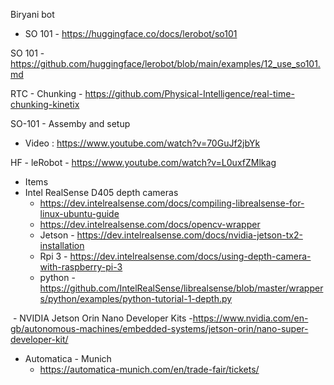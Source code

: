 Biryani bot

- SO 101 - https://huggingface.co/docs/lerobot/so101

SO 101 - https://github.com/huggingface/lerobot/blob/main/examples/12_use_so101.md

RTC - Chunking - https://github.com/Physical-Intelligence/real-time-chunking-kinetix


SO-101 - Assemby and setup
  - Video : https://www.youtube.com/watch?v=70GuJf2jbYk


HF - leRobot - https://www.youtube.com/watch?v=L0uxfZMlkag


- Items
 - Intel RealSense D405 depth cameras
   - https://dev.intelrealsense.com/docs/compiling-librealsense-for-linux-ubuntu-guide
   - https://dev.intelrealsense.com/docs/opencv-wrapper
   - Jetson - https://dev.intelrealsense.com/docs/nvidia-jetson-tx2-installation
   - Rpi 3 - https://dev.intelrealsense.com/docs/using-depth-camera-with-raspberry-pi-3
   - python - https://github.com/IntelRealSense/librealsense/blob/master/wrappers/python/examples/python-tutorial-1-depth.py

​ - NVIDIA Jetson Orin Nano Developer Kits
  -https://www.nvidia.com/en-gb/autonomous-machines/embedded-systems/jetson-orin/nano-super-developer-kit/





- Automatica - Munich
  - https://automatica-munich.com/en/trade-fair/tickets/